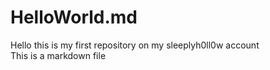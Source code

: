 # HelloWorld.md
Hello this is my first repository on my sleeplyh0ll0w account        
This is a markdown file
